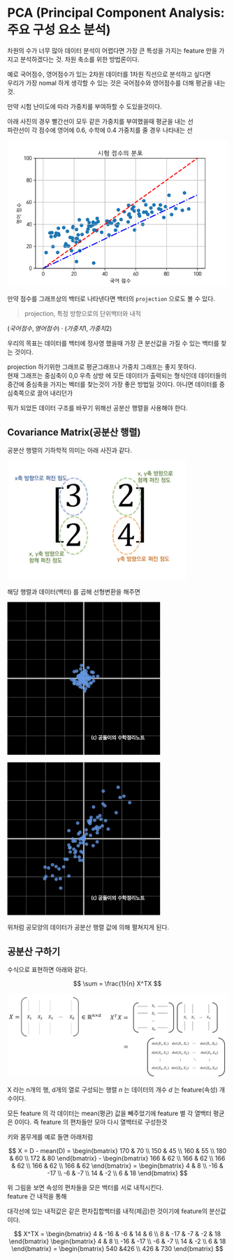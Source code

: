 

# PCA (Principal Component Analysis: 주요 구성 요소 분석)

차원의 수가 너무 많아 데이터 분석이 어렵다면 가장 큰 특성을 가지는 feature 만을 가지고 분석하겠다는 것. 차원 축소를 위한 방법론이다.  

예로 국어점수, 영어점수가 있는 2차원 데이터를 1차원 직선으로 분석하고 싶다면  
우리가 가장 nomal 하게 생각할 수 있는 것은 국어점수와 영어점수를 더해 평균을 내는것.  

만약 시험 난이도에 따라 가중치를 부여하할 수 도있을것이다.  

아래 사진의 경우 빨간선이 모두 같은 가중치를 부여했을때 평균을 내는 선  
파란선이 각 점수에 영어에 0.6, 수학에 0.4 가중치를 줄 경우 나타내는 선  

![1](image/class6-3.png)

만약 점수를 그래프상의 백터로 나타낸다면 백터의 `projection` 으로도 볼 수 있다.  

> projection, 특정 방향으로의 단위백터와 내적

$(국어점수, 영어점수) \cdot (가중치1, 가중치2)$  

우리의 목표는 데이터를 백터에 정사영 했을때 가장 큰 분산값을 가질 수 있는 백터를 찾는 것이다.  

projection 하기위한 그래프로 평균그래프나 가중치 그래프는 좋지 못하다.  
현재 그래프는 중심축이 0,0 우측 상방 에 모든 데이터가 출력되는 형식인데
데이터들의 중간에 중심축을 가지는 벡터를 찾는것이 가장 좋은 방법일 것이다.
아니면 데이터를 중심축쪽으로 끌어 내리던가  


뭐가 되었든 데이터 구조를 바꾸기 위해선 공분산 행렬을 사용해야 한다.  

## Covariance Matrix(공분산 행렬)

공분산 행렬의 기하학적 의미는 아래 사진과 같다. 

![1](image/class6-5.png)

해당 행렬과 데이터(백터) 를 곱해 선형변환을 해주면 

![1](image/class6-6.png)

![1](image/class6-7.png)

위처럼 공모양의 데이터가 공분산 행렬 값에 의해 펼쳐지게 된다.  

## 공분산 구하기

수식으로 표현하면 아래와 같다.  

$$
\sum = \frac{1}{n} X^TX
$$

![1](image/class6-4.png)

X 라는 n개의 행, d개의 열로 구성되는 행렬
$n$ 는 데이터의 개수
$d$ 는 feature(속성) 개수이다.  

모든 feature 의 각 데이터는 mean(평균) 값을 빼주었기에 feature 별 각 열백터 평균은 0이다. 
즉 feature 의 편차들만 모아 다시 열백터로 구성한것

키와 몸무게를 예로 들면  아래처럼 

$$
X = D - mean(D) = 
\begin{bmatrix}
170 & 70 \\
150 & 45 \\
160 & 55 \\
180 & 60 \\
172 & 80
\end{bmatrix} -
\begin{bmatrix}
166 & 62 \\
166 & 62 \\
166 & 62 \\
166 & 62 \\
166 & 62
\end{bmatrix} = 
\begin{bmatrix}
4 & 8 \\
-16 & -17 \\
-6 & -7 \\
14 & -2 \\
6 & 18
\end{bmatrix}
$$


위 그림을 보면 속성의 편차들을 모은 백터를 서로 내적시킨다.  
feature 간 내적을 통해 

대각선에 있는 내적값은 같은 편차집합백터를 내적(제곱)한 것이기에 feature의 분산값이다.

$$
X^TX = 
\begin{bmatrix}
4 & -16 & -6 & 14 & 6 \\
8 & -17 & -7 & -2 & 18
\end{bmatrix}
\begin{bmatrix}
4 & 8 \\
-16 & -17 \\
-6 & -7 \\
14 & -2 \\
6 & 18
\end{bmatrix} = 
\begin{bmatrix}
540 &426 \\
426 & 730
\end{bmatrix}
$$
